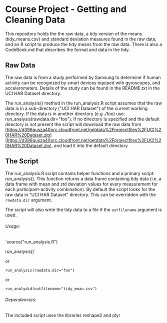 #  Course Project - Getting and Cleaning Data

This repository holds the the raw data, a tidy version of the means (tidy_means.csv) and standard deviation measures found in the raw data, and an R script to produce the tidy means from the raw data.  There is also a CodeBook.md that describes the format and data in the tidy.

## Raw Data

The raw data is from a study performed by Samsung to determine if human activity can be recognized by smart devices equiped with gyroscopes, and accelerometers.  Details of the study can be found in the README.txt in the UCI HAR Dataset directory.  

The run_analysis() method in the run_analysis.R script assumes that the raw data is in a sub-directory ("UCI HAR Dataset") of the current working directory.  If the data is in another directory (e.g ./foo) use: run_analysis(rawdata.dir="foo"). If no directory is specified and the default directory is not present the script will download the raw data from [https://d396qusza40orc.cloudfront.net/getdata%2Fprojectfiles%2FUCI%20HAR%20Dataset.zip](https://d396qusza40orc.cloudfront.net/getdata%2Fprojectfiles%2FUCI%20HAR%20Dataset.zip), and load it into the default directory

## The Script

The run_analysis.R script contains helper functions and a primary script:  run_analysis().  This function returns a data frame containing tidy data (i.e. a data frame with mean and std deviation values for every measurement for each participant-activity combination).  By default the script looks for the raw data in "UCI HAR Dataset" directory.  This can be overridden with the `rawdata.dir` argument.  

The script will also write the tidy data to a file if the `outfilename` argument is used. 

###### Usage:
`source("run_analysis.R")

run_analysis()`

or 

`run_analysis(rawdata.dir="foo")`

or

`run_analydid(outfilename="tidy_mean.csv")`

###### Dependencies:
The included script uses the libraries reshape2 and plyr
